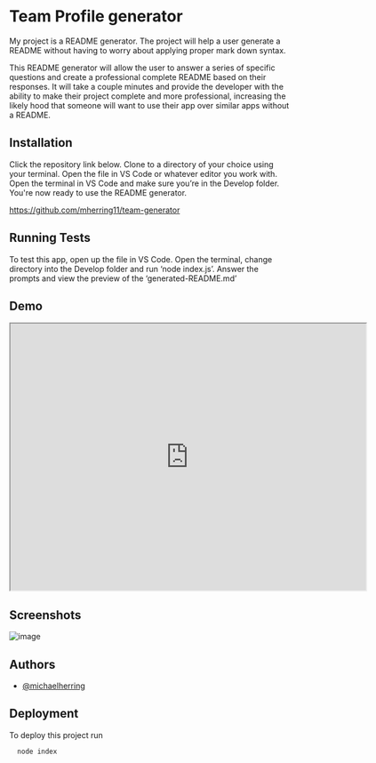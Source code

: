 
# Team Profile generator

My project is a README generator. The project will help a user generate a README without having to worry about applying proper mark down syntax.

This README generator will allow the user to answer a series of specific questions and create a professional complete README based on their responses. It will take a couple minutes and provide the developer with the ability to make their project complete and more professional, increasing the likely hood that someone will want to use their app over similar apps without a README.


## Installation

Click the repository link below.  Clone to a directory of your choice using your terminal. Open the file in VS Code or whatever editor you work with. Open the terminal in VS Code and make sure you’re in the Develop folder. You're now ready to use the README generator.

https://github.com/mherring11/team-generator
## Running Tests

To test this app, open up the file in VS Code. Open the terminal, change directory into the Develop folder  and run ‘node index.js’. Answer the prompts and view the preview of the ‘generated-README.md’


## Demo

<iframe src="https://drive.google.com/file/d/1ondRzxiB-wjNXuSFxreKRt2Ror65HPXH/preview" width="640" height="480"></iframe>

## Screenshots

![image](https://user-images.githubusercontent.com/27812373/178166044-4ff53327-c953-4cd9-b123-5e73d0c79e77.png)



## Authors

- [@michaelherring](https://github.com/mherring11)


## Deployment

To deploy this project run

```bash
  node index
```

